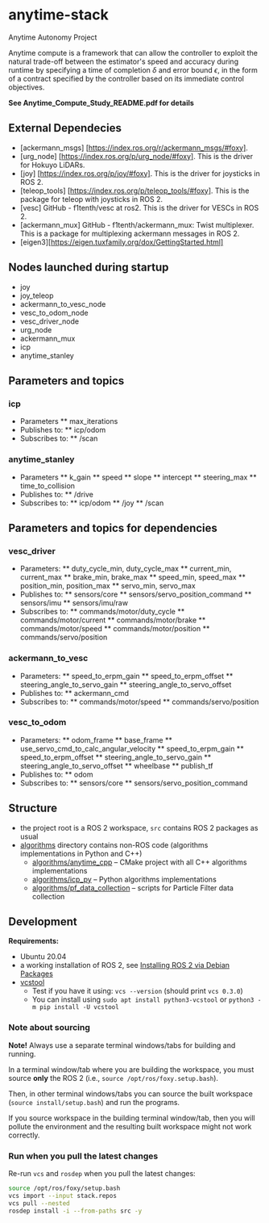 # anytime-stack

Anytime Autonomy Project

Anytime compute is a framework that can allow the controller to exploit the natural trade-off between the estimator's speed and accuracy during runtime by specifying a time of completion $\delta$ and error bound $\epsilon$, in the form of a contract specified by the controller based on its immediate control objectives.

**See Anytime_Compute_Study_README.pdf for details**

## External Dependecies

* [ackermann_msgs] [https://index.ros.org/r/ackermann_msgs/#foxy].
* [urg_node] [https://index.ros.org/p/urg_node/#foxy]. This is the driver for Hokuyo LiDARs.
* [joy] [https://index.ros.org/p/joy/#foxy]. This is the driver for joysticks in ROS 2.
* [teleop_tools] [https://index.ros.org/p/teleop_tools/#foxy]. This is the package for teleop with joysticks in ROS 2.
* [vesc] GitHub - f1tenth/vesc at ros2. This is the driver for VESCs in ROS 2.
* [ackermann_mux] GitHub - f1tenth/ackermann_mux: Twist multiplexer. This is a package for multiplexing ackermann messages in ROS 2.
* [eigen3][https://eigen.tuxfamily.org/dox/GettingStarted.html]


## Nodes launched during startup
* joy
* joy_teleop
* ackermann_to_vesc_node
* vesc_to_odom_node
* vesc_driver_node
* urg_node
* ackermann_mux
* icp
* anytime_stanley

## Parameters and topics

### icp
* Parameters
** max_iterations
* Publishes to:
** icp/odom
* Subscribes to:
** /scan

### anytime_stanley
* Parameters
** k_gain
** speed
** slope
** intercept
** steering_max
** time_to_collision
* Publishes to:
** /drive
* Subscribes to:
** icp/odom
** /joy
** /scan

## Parameters and topics for dependencies

### vesc_driver
* Parameters:
** duty_cycle_min, duty_cycle_max
** current_min, current_max
** brake_min, brake_max
** speed_min, speed_max
** position_min, position_max
** servo_min, servo_max
* Publishes to:
** sensors/core
** sensors/servo_position_command
** sensors/imu
** sensors/imu/raw
* Subscribes to:
** commands/motor/duty_cycle
** commands/motor/current
** commands/motor/brake
** commands/motor/speed
** commands/motor/position
** commands/servo/position
### ackermann_to_vesc
* Parameters:
** speed_to_erpm_gain
** speed_to_erpm_offset
** steering_angle_to_servo_gain
** steering_angle_to_servo_offset
* Publishes to:
** ackermann_cmd
* Subscribes to:
** commands/motor/speed
** commands/servo/position
### vesc_to_odom
* Parameters:
** odom_frame
** base_frame
** use_servo_cmd_to_calc_angular_velocity
** speed_to_erpm_gain
** speed_to_erpm_offset
** steering_angle_to_servo_gain
** steering_angle_to_servo_offset
** wheelbase
** publish_tf
* Publishes to:
** odom
* Subscribes to:
** sensors/core
** sensors/servo_position_command


## Structure

* the project root is a ROS 2 workspace, `src` contains ROS 2 packages as usual
* [algorithms](./algorithms) directory contains non-ROS code (algorithms implementations in Python and C++)
	* [algorithms/anytime_cpp](./algorithms/anytime_cpp) – CMake project with all C++ algorithms implementations
	* [algorithms/icp_py](./algorithms/icp_py) – Python algorithms implementations
	* [algorithms/pf_data_collection](./algorithms/pf_data_collection) – scripts for Particle Filter data collection


## Development

**Requirements:**
* Ubuntu 20.04
* a working installation of ROS 2, see [Installing ROS 2 via Debian Packages][ros2-foxy-debian-pkgs]
* [vcstool](https://github.com/dirk-thomas/vcstool)
	* Test if you have it using: `vcs --version` (should print `vcs 0.3.0`)
	* You can install using `sudo apt install python3-vcstool` or `python3 -m pip install -U vcstool`


### Note about sourcing

**Note!** Always use a separate terminal windows/tabs for building and running.

In a terminal window/tab where you are building the workspace, you must source **only** the ROS 2
(i.e., `source /opt/ros/foxy.setup.bash`).

Then, in other terminal windows/tabs you can source the built workspace (`source install/setup.bash`) and run the
programs.

If you source workspace in the building terminal window/tab, then you will pollute the environment and the resulting
built workspace might not work correctly.


### Run when you pull the latest changes

Re-run `vcs` and `rosdep` when you pull the latest changes:
```bash
source /opt/ros/foxy/setup.bash
vcs import --input stack.repos
vcs pull --nested
rosdep install -i --from-paths src -y
```


<!-- links references -->

[ros2-foxy-debian-pkgs]: https://docs.ros.org/en/galactic/Installation/Ubuntu-Install-Debians.html
